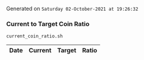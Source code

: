Generated on `Saturday 02-October-2021 at 19:26:32`

### Current to Target Coin Ratio
`current_coin_ratio.sh`

Date|Current|Target|Ratio
---|---|---|---
